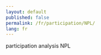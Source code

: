 ```yaml
---
layout: default
published: false
permalink: /fr/participation/NPL/
lang: fr
---
```


participation analysis NPL
